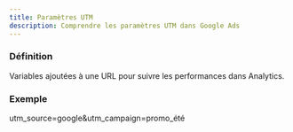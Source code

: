 ```yaml
---
title: Paramètres UTM
description: Comprendre les paramètres UTM dans Google Ads
---
```


### Définition
Variables ajoutées à une URL pour suivre les performances dans Analytics.

### Exemple
utm_source=google&utm_campaign=promo_été